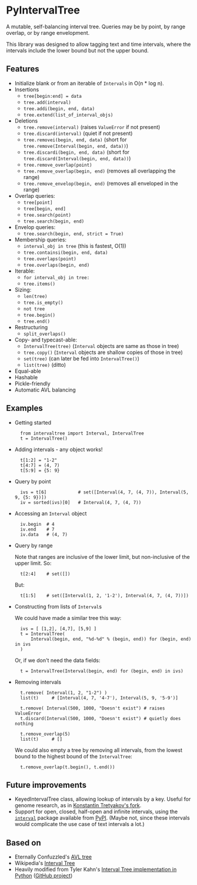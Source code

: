PyIntervalTree
==============

A mutable, self-balancing interval tree. Queries may be by point, by range 
overlap, or by range envelopment.

This library was designed to allow tagging text and time intervals, where the
intervals include the lower bound but not the upper bound.

Features
--------

  * Initialize blank or from an iterable of `Intervals` in O(n * log n).
  * Insertions
    * `tree[begin:end] = data`
    * `tree.add(interval)`
    * `tree.addi(begin, end, data)`
    * `tree.extend(list_of_interval_objs)`
  * Deletions
    * `tree.remove(interval)`             (raises `ValueError` if not present)
    * `tree.discard(interval)`            (quiet if not present)
    * `tree.removei(begin, end, data)`    (short for `tree.remove(Interval(begin, end, data))`)
    * `tree.discardi(begin, end, data)`   (short for `tree.discard(Interval(begin, end, data))`)
    * `tree.remove_overlap(point)`
    * `tree.remove_overlap(begin, end)`   (removes all overlapping the range)
    * `tree.remove_envelop(begin, end)`   (removes all enveloped in the range)
  * Overlap queries:
    * `tree[point]`
    * `tree[begin, end]`
    * `tree.search(point)`
    * `tree.search(begin, end)`
  * Envelop queries:
    * `tree.search(begin, end, strict = True)`
  * Membership queries:
    * `interval_obj in tree`              (this is fastest, O(1))
    * `tree.containsi(begin, end, data)`
    * `tree.overlaps(point)`
    * `tree.overlaps(begin, end)`
  * Iterable:
    * `for interval_obj in tree:`
    * `tree.items()`
  * Sizing:
    * `len(tree)`
    * `tree.is_empty()`
    * `not tree`
    * `tree.begin()`
    * `tree.end()`
  * Restructuring
    * `split_overlaps()`
  * Copy- and typecast-able:
    * `IntervalTree(tree)`    (`Interval` objects are same as those in tree)
    * `tree.copy()`           (`Interval` objects are shallow copies of those in tree)
    * `set(tree)`             (can later be fed into `IntervalTree()`)
    * `list(tree)`            (ditto)
  * Equal-able
  * Hashable
  * Pickle-friendly
  * Automatic AVL balancing
    
Examples
--------

* Getting started

        from intervaltree import Interval, IntervalTree
        t = IntervalTree()

* Adding intervals - any object works!

        t[1:2] = "1-2"
        t[4:7] = (4, 7)
        t[5:9] = {5: 9}

* Query by point

        ivs = t[6]            # set([Interval(4, 7, (4, 7)), Interval(5, 9, {5: 9})])
        iv = sorted(ivs)[0]   # Interval(4, 7, (4, 7))
  
* Accessing an `Interval` object

        iv.begin  # 4
        iv.end    # 7
        iv.data   # (4, 7)
  
* Query by range

  Note that ranges are inclusive of the lower limit, but non-inclusive of the
  upper limit. So:

        t[2:4]    # set([])

  But:

        t[1:5]    # set([Interval(1, 2, '1-2'), Interval(4, 7, (4, 7))])

* Constructing from lists of `Interval`s

  We could have made a similar tree this way:

        ivs = [ [1,2], [4,7], [5,9] ]
        t = IntervalTree(
            Interval(begin, end, "%d-%d" % (begin, end)) for (begin, end) in ivs
        )
   
  Or, if we don't need the data fields:
    
        t = IntervalTree(Interval(begin, end) for (begin, end) in ivs)

* Removing intervals

        t.remove( Interval(1, 2, "1-2") )
        list(t)     # [Interval(4, 7, '4-7'), Interval(5, 9, '5-9')]
        
        t.remove( Interval(500, 1000, "Doesn't exist") # raises ValueError
        t.discard(Interval(500, 1000, "Doesn't exist") # quietly does nothing
        
        t.remove_overlap(5)   
        list(t)     # []

  We could also empty a tree by removing all intervals, from the lowest bound
  to the highest bound of the `IntervalTree`:
  
        t.remove_overlap(t.begin(), t.end())

Future improvements
-------------------
* KeyedIntervalTree class, allowing lookup of intervals by a key. Useful for genome research, as in [Konstantin Tretyakov's fork](https://github.com/konstantint/PyIntervalTree).
* Support for open, closed, half-open and infinite intervals, using
the [`interval`](https://pypi.python.org/pypi/interval) package available from
[PyPI](https://pypi.python.org). (Maybe not, since these intervals would complicate the use case of text intervals a lot.)

Based on
--------

  * Eternally Confuzzled's 
  [AVL tree](http://www.eternallyconfuzzled.com/tuts/datastructures/jsw_tut_avl.aspx)
  * Wikipedia's [Interval Tree](http://en.wikipedia.org/wiki/Interval_tree)
  * Heavily modified from Tyler Kahn's 
  [Interval Tree implementation in Python](http://forrst.com/posts/Interval_Tree_implementation_in_python-e0K) ([GitHub project](https://github.com/tylerkahn/intervaltree-python))
